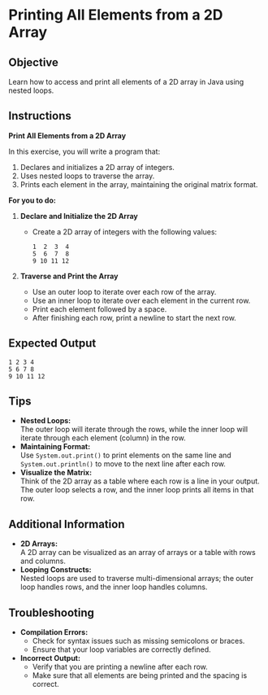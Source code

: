 # Printing All Elements from a 2D Array

## Objective
Learn how to access and print all elements of a 2D array in Java using nested loops.

## Instructions

**Print All Elements from a 2D Array**

In this exercise, you will write a program that:
1. Declares and initializes a 2D array of integers.
2. Uses nested loops to traverse the array.
3. Prints each element in the array, maintaining the original matrix format.

**For you to do:**

1. **Declare and Initialize the 2D Array**
    - Create a 2D array of integers with the following values:
      ```
      1  2  3  4
      5  6  7  8
      9 10 11 12
      ```

2. **Traverse and Print the Array**
    - Use an outer loop to iterate over each row of the array.
    - Use an inner loop to iterate over each element in the current row.
    - Print each element followed by a space.
    - After finishing each row, print a newline to start the next row.

## Expected Output
```
1 2 3 4
5 6 7 8
9 10 11 12
```

## Tips
- **Nested Loops:**  
  The outer loop will iterate through the rows, while the inner loop will iterate through each element (column) in the row.
- **Maintaining Format:**  
  Use `System.out.print()` to print elements on the same line and `System.out.println()` to move to the next line after each row.
- **Visualize the Matrix:**  
  Think of the 2D array as a table where each row is a line in your output. The outer loop selects a row, and the inner loop prints all items in that row.

## Additional Information
- **2D Arrays:**  
  A 2D array can be visualized as an array of arrays or a table with rows and columns.
- **Looping Constructs:**  
  Nested loops are used to traverse multi-dimensional arrays; the outer loop handles rows, and the inner loop handles columns.

## Troubleshooting
- **Compilation Errors:**
    - Check for syntax issues such as missing semicolons or braces.
    - Ensure that your loop variables are correctly defined.
- **Incorrect Output:**
    - Verify that you are printing a newline after each row.
    - Make sure that all elements are being printed and the spacing is correct.

